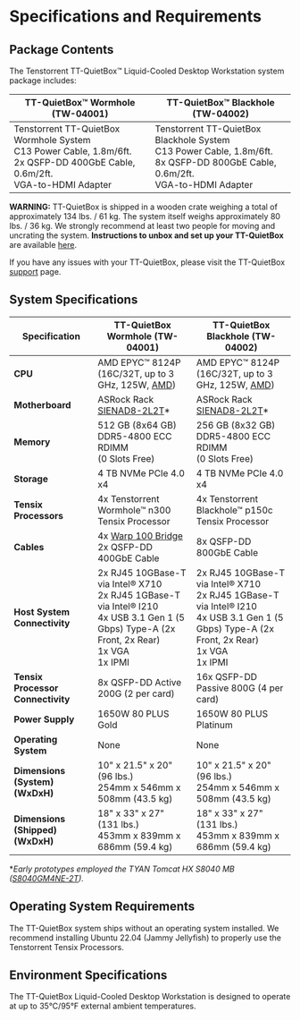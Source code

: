 # Specifications and Requirements

## Package Contents

The Tenstorrent TT-QuietBox™ Liquid-Cooled Desktop Workstation system package includes:

| TT-QuietBox™ Wormhole (TW-04001)                             | TT-QuietBox™ Blackhole (TW-04002)                            |
| ------------------------------------------------------------ | ------------------------------------------------------------ |
| Tenstorrent TT-QuietBox Wormhole System<br />C13 Power Cable, 1.8m/6ft.<br />2x QSFP-DD 400GbE Cable, 0.6m/2ft.<br />VGA-to-HDMI Adapter | Tenstorrent TT-QuietBox Blackhole System<br />C13 Power Cable, 1.8m/6ft.<br />8x QSFP-DD 800GbE Cable, 0.6m/2ft.<br />VGA-to-HDMI Adapter |

**WARNING:** TT-QuietBox is shipped in a wooden crate weighing a total of approximately 134 lbs. / 61 kg. The system itself weighs approximately 80 lbs. / 36 kg. We strongly recommend at least two people for moving and uncrating the system. **Instructions to unbox and set up your TT-QuietBox** are available [here](./setup.md).

If you have any issues with your TT-QuietBox, please visit the TT-QuietBox [support](./support.md) page.

## System Specifications

| Specification                         | TT-QuietBox Wormhole (TW-04001)                              | TT-QuietBox Blackhole (TW-04002)                             |
| ------------------------------------- | ------------------------------------------------------------ | ------------------------------------------------------------ |
| **CPU**                               | AMD EPYC™ 8124P<br />(16C/32T, up to 3 GHz, 125W, [AMD](https://www.amd.com/en/products/cpu/amd-epyc-8124p)) | AMD EPYC™ 8124P<br />(16C/32T, up to 3 GHz, 125W, [AMD](https://www.amd.com/en/products/cpu/amd-epyc-8124p)) |
| **Motherboard**                       | ASRock Rack [SIENAD8-2L2T](https://www.asrockrack.com/general/productdetail.asp?Model=SIENAD8-2L2T#Specifications)* | ASRock Rack [SIENAD8-2L2T](https://www.asrockrack.com/general/productdetail.asp?Model=SIENAD8-2L2T#Specifications)* |
| **Memory**                            | 512 GB (8x64 GB)<br />DDR5-4800 ECC RDIMM<br />(0 Slots Free) | 256 GB (8x32 GB)<br />DDR5-4800 ECC RDIMM<br />(0 Slots Free) |
| **Storage**                           | 4 TB NVMe PCIe 4.0 x4                                        | 4 TB NVMe PCIe 4.0 x4                                        |
| **Tensix Processors**                 | 4x Tenstorrent Wormhole™ n300 Tensix Processor               | 4x Tenstorrent Blackhole™ p150c Tensix Processor             |
| **Cables**                            | 4x [Warp 100 Bridge](../../aibs/warp100.md)<br />2x QSFP-DD 400GbE Cable | 8x QSFP-DD 800GbE Cable                                      |
| **Host System<br />Connectivity**     | 2x RJ45 10GBase-T via Intel® X710<br />2x RJ45 1GBase-T via Intel® I210<br />4x USB 3.1 Gen 1 (5 Gbps) Type-A (2x Front, 2x Rear)<br />1x VGA<br />1x IPMI | 2x RJ45 10GBase-T via Intel® X710<br />2x RJ45 1GBase-T via Intel® I210<br />4x USB 3.1 Gen 1 (5 Gbps) Type-A (2x Front, 2x Rear)<br />1x VGA<br />1x IPMI |
| **Tensix Processor Connectivity**     | 8x QSFP-DD Active 200G (2 per card)                          | 16x QSFP-DD Passive 800G (4 per card)                        |
| **Power Supply**                      | 1650W 80 PLUS Gold                                           | 1650W 80 PLUS Platinum                                       |
| **Operating System**                  | None                                                         | None                                                         |
| **Dimensions (System)<br />(WxDxH)**  | 10" x 21.5" x 20" (96 lbs.)<br />254mm x 546mm x 508mm (43.5 kg) | 10" x 21.5" x 20" (96 lbs.)<br />254mm x 546mm x 508mm (43.5 kg) |
| **Dimensions (Shipped)<br />(WxDxH)** | 18" x 33" x 27" (131 lbs.)<br />453mm x 839mm x 686mm (59.4 kg) | 18" x 33" x 27" (131 lbs.)<br />453mm x 839mm x 686mm (59.4 kg) |

**Early prototypes employed the TYAN Tomcat HX S8040 MB ([S8040GM4NE-2T](https://www.tyan.com/Motherboards_S8040_S8040GM4NE-2T)).*

## Operating System Requirements

The TT-QuietBox system ships without an operating system installed. We recommend installing Ubuntu 22.04 (Jammy Jellyfish) to properly use the Tenstorrent Tensix Processors.

## Environment Specifications

The TT-QuietBox Liquid-Cooled Desktop Workstation is designed to operate at up to 35°C/95°F external ambient temperatures.

